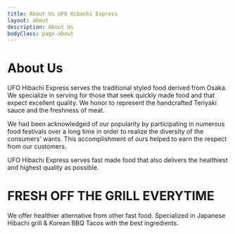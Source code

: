```yaml
---
title: About Us UFO Hibachi Express
layout: about
description: About Us
bodyClass: page-about
---
```


# <b>About Us</b>

UFO Hibachi Express serves the traditional styled food derived from Osaka. We specialize in serving for those that seek quickly made food and that expect excellent quality. We honor to represent the handcrafted Teriyaki sauce and the freshness of meat.

We had been acknowledged of our popularity by participating in numerous food festivals over a long time in order to realize the diversity of the consumers’ wants. This accomplishment of ours helped to earn the respect from our customers.

UFO Hibachi Express serves fast made food that also delivers the healthiest and highest quality as possible.

# FRESH OFF THE GRILL EVERYTIME
We offer healthier alternative from other fast food. Specialized in Japanese Hibachi grill & Korean BBQ Tacos with the best ingredients.
